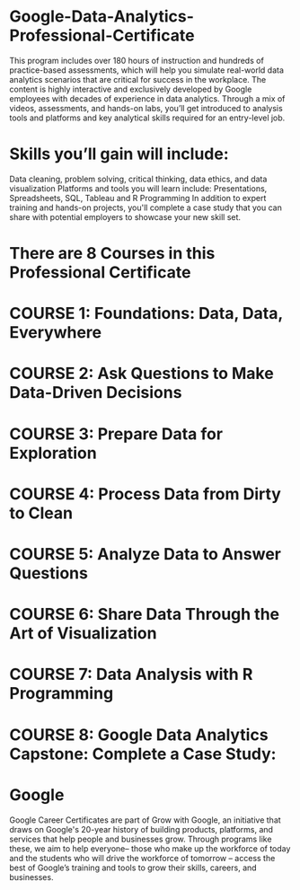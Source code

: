 # Google-Data-Analytics-Professional-Certificate

This program includes over 180 hours of instruction and hundreds of practice-based assessments, which will help you simulate real-world data analytics scenarios that are critical for success in the workplace. The content is highly interactive and exclusively developed by Google employees with decades of experience in data analytics. Through a mix of videos, assessments, and hands-on labs, you’ll get introduced to analysis tools and platforms and key analytical skills required for an entry-level job.  

# Skills you’ll gain will include: 
Data cleaning, problem solving, critical thinking, data ethics, and data visualization  Platforms and tools you will learn include: Presentations, Spreadsheets, SQL, Tableau and R Programming  In addition to expert training and hands-on projects, you'll complete a case study that you can share with potential employers to showcase your new skill set. 

# There are 8 Courses in this Professional Certificate
# COURSE 1: Foundations: Data, Data, Everywhere

# COURSE 2: Ask Questions to Make Data-Driven Decisions

# COURSE 3: Prepare Data for Exploration

# COURSE 4: Process Data from Dirty to Clean

# COURSE 5: Analyze Data to Answer Questions

# COURSE 6: Share Data Through the Art of Visualization

# COURSE 7: Data Analysis with R Programming

# COURSE 8: Google Data Analytics Capstone: Complete a Case Study:


# Google
Google Career Certificates are part of Grow with Google, an initiative that draws on Google's 20-year history of building products, platforms, and services that help people and businesses grow. Through programs like these, we aim to help everyone– those who make up the workforce of today and the students who will drive the workforce of tomorrow – access the best of Google’s training and tools to grow their skills, careers, and businesses.
